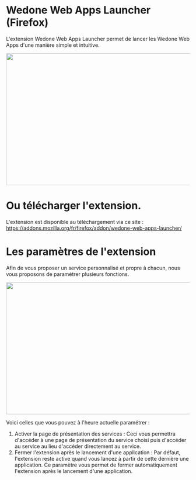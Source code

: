 # Wedone Web Apps Launcher (Firefox)
L'extension Wedone Web Apps Launcher permet de lancer les Wedone Web Apps d'une manière simple et intuitive.

<p align="center">
<img src="https://github.com/WedoneOfficiel/Wedone-Web-Apps-Firefox-Launcher/assets/110472725/536eb2b6-ca8d-41a7-8589-51c3ca847cd2" width="683" height="361"/>
</p>

# Ou télécharger l'extension.
L'extension est disponible au téléchargement via ce site : https://addons.mozilla.org/fr/firefox/addon/wedone-web-apps-launcher/

# Les paramètres de l'extension
Afin de vous proposer un service personnalisé et propre à chacun, nous vous proposons de paramétrer plusieurs fonctions.
<p align="center">
<img src="https://github.com/WedoneOfficiel/Wedone-Web-Apps-Firefox-Launcher/assets/110472725/ffc17b58-57ca-4f67-874d-86cfb73e3918" width="683" height="361"/>
</p>

Voici celles que vous pouvez à l'heure actuelle paramétrer :
1. Activer la page de présentation des services : Ceci vous permettra d'accéder à une page de présentation du service choisi puis d'accéder au service au lieu d'accéder directement au service.
2. Fermer l'extension après le lancement d'une application : Par défaut, l'extension reste active quand vous lancez à partir de cette dernière une application. Ce paramètre vous permet de fermer automatiquement l'extension après le lancement d'une application.
